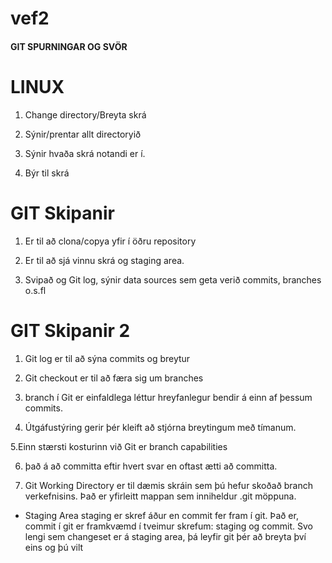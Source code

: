 # vef2

#### GIT SPURNINGAR OG SVÖR

# LINUX
1. Change directory/Breyta skrá

2. Sýnir/prentar allt directoryið

3. Sýnir hvaða skrá notandi er í.

4. Býr til skrá

# GIT Skipanir 
1. Er til að clona/copya yfir í öðru repository

2. Er til að sjá vinnu skrá og staging area.
   
3. Svipað og Git log, sýnir data sources sem geta verið commits, branches o.s.fl

# GIT Skipanir 2 
1. Git log er til að sýna commits og breytur

2. Git checkout er til að færa sig um branches 

3. branch í Git er einfaldlega léttur hreyfanlegur bendir á einn af þessum commits.

4. Útgáfustýring gerir þér kleift að stjórna breytingum með tímanum.

5.Einn stærsti kosturinn við Git er branch capabilities

6. það á að committa eftir hvert svar en oftast ætti að committa.

7. Git Working Directory er til dæmis skráin sem þú hefur skoðað branch verkefnisins. Það er yfirleitt mappan sem inniheldur .git möppuna.
- Staging Area staging er skref áður en commit fer fram í git. Það er, commit í git er framkvæmd í tveimur skrefum: staging og commit. Svo lengi sem changeset er á staging area, þá leyfir git þér að breyta því eins og þú vilt